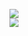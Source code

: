 [![](https://img.shields.io/badge/Made%20With-Github%20Spray-lightgrey.svg?style=for-the-badge&logo=github)](https://github.com/Annihil/github-spray#29231)  
[![](https://i.imgur.com/2DrTn0Z.gif)](https://github.com/Annihil/github-spray)